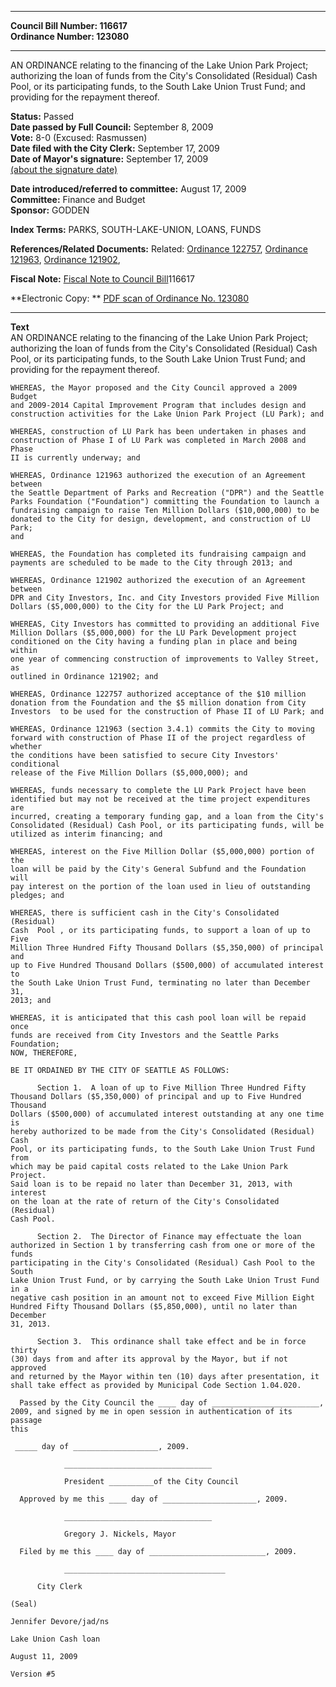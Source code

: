 * * * * *  
  
**Council Bill Number: [](#h0)[](#h2)116617**   
**Ordinance Number: 123080**  
  
* * * * *  
  
AN ORDINANCE relating to the financing of the Lake Union Park Project; authorizing the loan of funds from the City's Consolidated (Residual) Cash Pool, or its participating funds, to the South Lake Union Trust Fund; and providing for the repayment thereof.  
  
**Status:** Passed   
**Date passed by Full Council:** September 8, 2009   
**Vote:** 8-0 (Excused: Rasmussen)   
**Date filed with the City Clerk:** September 17, 2009   
**Date of Mayor's signature:** September 17, 2009   
[(about the signature date)](/~public/approvaldate.htm)   
  
  
**Date introduced/referred to committee:** August 17, 2009   
**Committee:** Finance and Budget   
**Sponsor:** GODDEN   
  
**Index Terms:** PARKS, SOUTH-LAKE-UNION, LOANS, FUNDS  
  
**References/Related Documents:** Related: [Ordinance 122757](http://clerk.ci.seattle.wa.us/~scripts/nph-brs.exe?s1=&s2=&s3=&s4=122757&s5=&Sect4=and&l=20&Sect2=THESON&Sect3=PLURON&Sect5=CBOR1&Sect6=HITOFF&d=CBOR&p=1&u=/~public/cbor1.htm&r=0&f=S), [Ordinance 121963](http://clerk.ci.seattle.wa.us/~scripts/nph-brs.exe?s1=&s2=&s3=&s4=121963&s5=&Sect4=and&l=20&Sect2=THESON&Sect3=PLURON&Sect5=CBOR1&Sect6=HITOFF&d=CBOR&p=1&u=/~public/cbor1.htm&r=0&f=S), [Ordinance 121902](http://clerk.ci.seattle.wa.us/~scripts/nph-brs.exe?s1=&s2=&s3=&s4=121902&s5=&Sect4=and&l=20&Sect2=THESON&Sect3=PLURON&Sect5=CBOR1&Sect6=HITOFF&d=CBOR&p=1&u=/~public/cbor1.htm&r=0&f=S),  
  
**Fiscal Note:** [Fiscal Note to Council Bill](http://clerk.seattle.gov/~public/fnote/116617.htm)[](#h1)[](#h3)116617  
  
**Electronic Copy: ** [PDF scan of Ordinance No. 123080](/~archives/Ordinances/Ord_123080.pdf)  
  
* * * * *  
  
**Text**  
    AN ORDINANCE relating to the financing of the Lake Union Park Project;  
    authorizing the loan of funds from the City's Consolidated (Residual) Cash  
    Pool, or its participating funds, to the South Lake Union Trust Fund; and  
    providing for the repayment thereof.  
  
    WHEREAS, the Mayor proposed and the City Council approved a 2009 Budget  
    and 2009-2014 Capital Improvement Program that includes design and  
    construction activities for the Lake Union Park Project (LU Park); and  
  
    WHEREAS, construction of LU Park has been undertaken in phases and  
    construction of Phase I of LU Park was completed in March 2008 and Phase  
    II is currently underway; and  
  
    WHEREAS, Ordinance 121963 authorized the execution of an Agreement between  
    the Seattle Department of Parks and Recreation ("DPR") and the Seattle  
    Parks Foundation ("Foundation") committing the Foundation to launch a  
    fundraising campaign to raise Ten Million Dollars ($10,000,000) to be  
    donated to the City for design, development, and construction of LU Park;  
    and  
  
    WHEREAS, the Foundation has completed its fundraising campaign and  
    payments are scheduled to be made to the City through 2013; and  
  
    WHEREAS, Ordinance 121902 authorized the execution of an Agreement between  
    DPR and City Investors, Inc. and City Investors provided Five Million  
    Dollars ($5,000,000) to the City for the LU Park Project; and  
  
    WHEREAS, City Investors has committed to providing an additional Five  
    Million Dollars ($5,000,000) for the LU Park Development project  
    conditioned on the City having a funding plan in place and being within  
    one year of commencing construction of improvements to Valley Street, as  
    outlined in Ordinance 121902; and  
  
    WHEREAS, Ordinance 122757 authorized acceptance of the $10 million  
    donation from the Foundation and the $5 million donation from City  
    Investors  to be used for the construction of Phase II of LU Park; and  
  
    WHEREAS, Ordinance 121963 (section 3.4.1) commits the City to moving  
    forward with construction of Phase II of the project regardless of whether  
    the conditions have been satisfied to secure City Investors' conditional  
    release of the Five Million Dollars ($5,000,000); and  
  
    WHEREAS, funds necessary to complete the LU Park Project have been  
    identified but may not be received at the time project expenditures are  
    incurred, creating a temporary funding gap, and a loan from the City's  
    Consolidated (Residual) Cash Pool, or its participating funds, will be  
    utilized as interim financing; and  
  
    WHEREAS, interest on the Five Million Dollar ($5,000,000) portion of the  
    loan will be paid by the City's General Subfund and the Foundation will  
    pay interest on the portion of the loan used in lieu of outstanding  
    pledges; and  
  
    WHEREAS, there is sufficient cash in the City's Consolidated (Residual)  
    Cash  Pool , or its participating funds, to support a loan of up to Five  
    Million Three Hundred Fifty Thousand Dollars ($5,350,000) of principal and  
    up to Five Hundred Thousand Dollars ($500,000) of accumulated interest to  
    the South Lake Union Trust Fund, terminating no later than December 31,  
    2013; and  
  
    WHEREAS, it is anticipated that this cash pool loan will be repaid once  
    funds are received from City Investors and the Seattle Parks Foundation;  
    NOW, THEREFORE,  
  
    BE IT ORDAINED BY THE CITY OF SEATTLE AS FOLLOWS:  
  
          Section 1.  A loan of up to Five Million Three Hundred Fifty  
    Thousand Dollars ($5,350,000) of principal and up to Five Hundred Thousand  
    Dollars ($500,000) of accumulated interest outstanding at any one time is  
    hereby authorized to be made from the City's Consolidated (Residual) Cash  
    Pool, or its participating funds, to the South Lake Union Trust Fund from  
    which may be paid capital costs related to the Lake Union Park Project.  
    Said loan is to be repaid no later than December 31, 2013, with interest  
    on the loan at the rate of return of the City's Consolidated (Residual)  
    Cash Pool.  
  
          Section 2.  The Director of Finance may effectuate the loan  
    authorized in Section 1 by transferring cash from one or more of the funds  
    participating in the City's Consolidated (Residual) Cash Pool to the South  
    Lake Union Trust Fund, or by carrying the South Lake Union Trust Fund in a  
    negative cash position in an amount not to exceed Five Million Eight  
    Hundred Fifty Thousand Dollars ($5,850,000), until no later than December  
    31, 2013.  
  
          Section 3.  This ordinance shall take effect and be in force thirty  
    (30) days from and after its approval by the Mayor, but if not approved  
    and returned by the Mayor within ten (10) days after presentation, it  
    shall take effect as provided by Municipal Code Section 1.04.020.  
  
      Passed by the City Council the ____ day of ________________________,  
    2009, and signed by me in open session in authentication of its passage  
    this  
  
     _____ day of ___________________, 2009.  
  
                _________________________________  
  
                President __________of the City Council  
  
      Approved by me this ____ day of _____________________, 2009.  
  
                _________________________________  
  
                Gregory J. Nickels, Mayor  
  
      Filed by me this ____ day of __________________________, 2009.  
  
                ____________________________________  
  
          City Clerk  
  
    (Seal)  
  
    Jennifer Devore/jad/ns  
  
    Lake Union Cash loan  
  
    August 11, 2009  
  
    Version #5  

